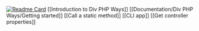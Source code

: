 [![Readme Card](https://github-readme-stats.vercel.app/api/pin/?username=divengine&repo=ways&show_owner=true&rand=23)](https://github.com/anuraghazra/github-readme-stats)
[[Introduction to Div PHP Ways]]
[[Documentation/Div PHP Ways/Getting started]]
[[Call a static method]]
[[CLI app]]
[[Get controller properties]]

